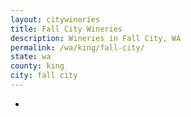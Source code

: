 ```yaml
---
layout: citywineries
title: Fall City Wineries
description: Wineries in Fall City, WA
permalink: /wa/king/fall-city/
state: wa
county: king
city: fall city
---
```

-
